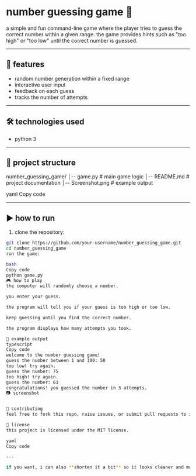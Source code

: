 # number guessing game 🎯

a simple and fun command-line game where the player tries to guess the correct number within a given range. the game provides hints such as "too high" or "too low" until the correct number is guessed.

---

## 🚀 features
- random number generation within a fixed range  
- interactive user input  
- feedback on each guess  
- tracks the number of attempts  

---

## 🛠️ technologies used
- python 3

---

## 📂 project structure
number_guessing_game/
│-- game.py # main game logic
│-- README.md # project documentation
│-- Screenshot.png # example output

yaml
Copy code

---

## ▶️ how to run

1. clone the repository:
```bash
git clone https://github.com/your-username/number_guessing_game.git
cd number_guessing_game
run the game:

bash
Copy code
python game.py
🎮 how to play
the computer will randomly choose a number.

you enter your guess.

the program will tell you if your guess is too high or too low.

keep guessing until you find the correct number.

the program displays how many attempts you took.

📖 example output
typescript
Copy code
welcome to the number guessing game!
guess the number between 1 and 100: 50
too low! try again.
guess the number: 75
too high! try again.
guess the number: 63
congratulations! you guessed the number in 3 attempts.
📷 screenshot


🤝 contributing
feel free to fork this repo, raise issues, or submit pull requests to improve the game.

📜 license
this project is licensed under the MIT license.

yaml
Copy code

---

if you want, i can also **shorten it a bit** so it looks cleaner and more github-friendly